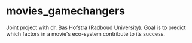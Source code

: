 # movies_gamechangers
Joint project with dr. Bas Hofstra (Radboud University). Goal is to predict which factors in a movie's eco-system contribute to its success. 
